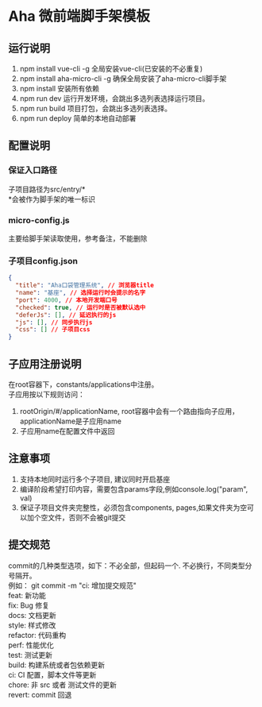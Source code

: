 # Aha 微前端脚手架模板

## 运行说明

1. npm install vue-cli -g  全局安装vue-cli(已安装的不必重复)
2. npm install aha-micro-cli -g 确保全局安装了aha-micro-cli脚手架
3. npm install 安装所有依赖
4. npm run dev 运行开发环境，会跳出多选列表选择运行项目。
5. npm run build 项目打包，会跳出多选列表选择。
6. npm run deploy 简单的本地自动部署

## 配置说明

### 保证入口路径
子项目路径为src/entry/*  
*会被作为脚手架的唯一标识  

### micro-config.js
主要给脚手架读取使用，参考备注，不能删除  

### 子项目config.json
```json
{
  "title": "Aha口袋管理系统", // 浏览器title
  "name": "基座", // 选择运行时会提示的名字
  "port": 4000, // 本地开发端口号
  "checked": true, // 运行时是否被默认选中
  "deferJs": [], // 延迟执行的js
  "js": [], // 同步执行js
  "css": [] // 子项目css
}
```

## 子应用注册说明 
在root容器下，constants/applications中注册。  
子应用按以下规则访问：  
1. rootOrigin/#/applicationName, root容器中会有一个路由指向子应用，applicationName是子应用name
2. 子应用name在配置文件中返回

## 注意事项
 
1. 支持本地同时运行多个子项目, 建议同时开启基座  
2. 编译阶段希望打印内容，需要包含params字段,例如console.log("param", val)  
3. 保证子项目文件夹完整性，必须包含components, pages,如果文件夹为空可以加个空文件，否则不会被git提交  

## 提交规范

commit的几种类型选项，如下：不必全部，但起码一个. 不必换行，不同类型分号隔开。  
例如： git commit -m "ci: 增加提交规范"    
feat: 新功能  
fix: Bug 修复  
docs: 文档更新  
style: 样式修改  
refactor: 代码重构  
perf: 性能优化  
test: 测试更新  
build: 构建系统或者包依赖更新  
ci: CI 配置，脚本文件等更新  
chore: 非 src 或者 测试文件的更新  
revert: commit 回退  